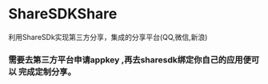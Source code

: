 # ShareSDKShare
利用ShareSDk实现第三方分享，集成的分享平台(QQ,微信,新浪)
### 需要去第三方平台申请appkey ,再去sharesdk绑定你自己的应用便可以 完成定制分享。
